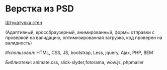 # Верстка из PSD

[Штукатурка стен](https://yarkirs.github.io/wall_plaster/) 

(Адаптивный, кроссбраузерный, анимированный, формы отправки с проверкой на валидацию, оптимизированная загрузка, код проверен на валидность)

*Использовал*: HTML, CSS,  JS, bootstrap, Less, jquery, Ajax, PHP, BEM

*Библиотеки*: animate.css, slick-slyder,fotorama, wow.js, phpmailer
